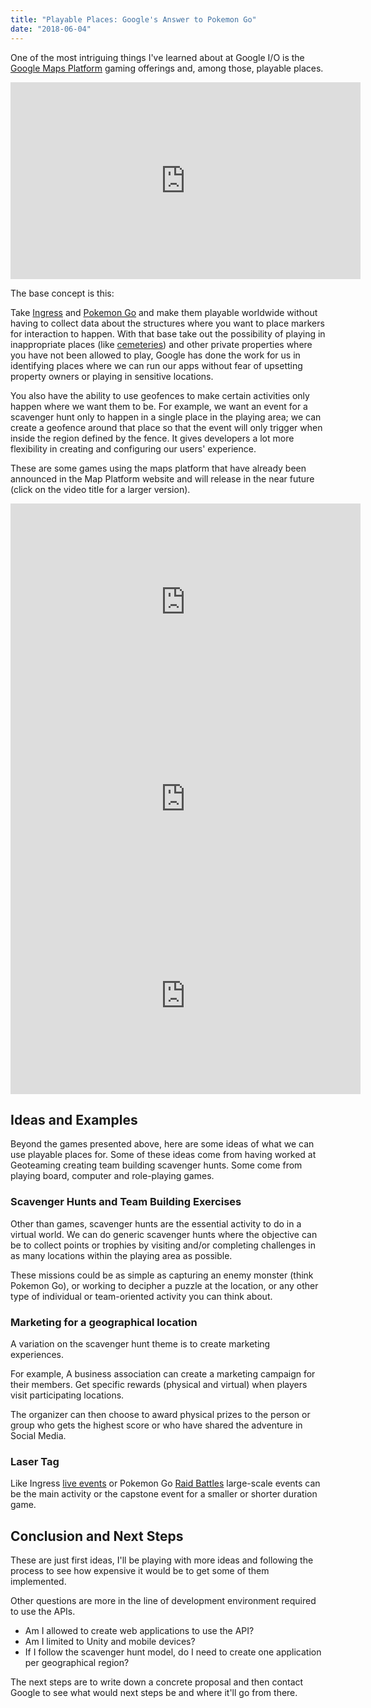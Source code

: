 ```yaml
---
title: "Playable Places: Google's Answer to Pokemon Go"
date: "2018-06-04"
---
```


One of the most intriguing things I've learned about at Google I/O is the [Google Maps Platform](https://cloud.google.com/maps-platform/) gaming offerings and, among those, playable places.

<iframe width="560" height="315" src="https://www.youtube.com/embed/7Bbd5dbuPBc?rel=0" frameborder="0" allow="autoplay; encrypted-media" allowfullscreen></iframe>

The base concept is this:

Take [Ingress](https://www.ingress.com/) and [Pokemon Go](https://www.pokemongo.com/) and make them playable worldwide without having to collect data about the structures where you want to place markers for interaction to happen. With that base take out the possibility of playing in inappropriate places (like [cemeteries](https://mashable.com/2017/02/17/cincinnati-cemetery-pokemon-go/#oisI2FzmfEqC)) and other private properties where you have not been allowed to play, Google has done the work for us in identifying places where we can run our apps without fear of upsetting property owners or playing in sensitive locations.

You also have the ability to use geofences to make certain activities only happen where we want them to be. For example, we want an event for a scavenger hunt only to happen in a single place in the playing area; we can create a geofence around that place so that the event will only trigger when inside the region defined by the fence. It gives developers a lot more flexibility in creating and configuring our users' experience.

These are some games using the maps platform that have already been announced in the Map Platform website and will release in the near future (click on the video title for a larger version).

<iframe width="560" height="315" src="https://www.youtube.com/embed/JZ4bKOh_hn8?rel=0" frameborder="0" allow="autoplay; encrypted-media" allowfullscreen></iframe>

 

<iframe width="560" height="315" src="https://www.youtube.com/embed/hVivB8ktMIU?rel=0" frameborder="0" allow="autoplay; encrypted-media" allowfullscreen></iframe>

 

<iframe width="560" height="315" src="https://www.youtube.com/embed/OfeJ8R-0TUI?rel=0" frameborder="0" allow="autoplay; encrypted-media" allowfullscreen></iframe>

## Ideas and Examples

Beyond the games presented above, here are some ideas of what we can use playable places for. Some of these ideas come from having worked at Geoteaming creating team building scavenger hunts. Some come from playing board, computer and role-playing games.

### Scavenger Hunts and Team Building Exercises

Other than games, scavenger hunts are the essential activity to do in a virtual world. We can do generic scavenger hunts where the objective can be to collect points or trophies by visiting and/or completing challenges in as many locations within the playing area as possible.

These missions could be as simple as capturing an enemy monster (think Pokemon Go), or working to decipher a puzzle at the location, or any other type of individual or team-oriented activity you can think about.

### Marketing for a geographical location

A variation on the scavenger hunt theme is to create marketing experiences.

For example, A business association can create a marketing campaign for their members. Get specific rewards (physical and virtual) when players visit participating locations.

The organizer can then choose to award physical prizes to the person or group who gets the highest score or who have shared the adventure in Social Media.

### Laser Tag

Like Ingress [live events](https://ingress.com/events) or Pokemon Go [Raid Battles](https://support.pokemongo.nianticlabs.com/hc/en-us/articles/115009004747-Raid-Battles) large-scale events can be the main activity or the capstone event for a smaller or shorter duration game.

## Conclusion and Next Steps

These are just first ideas, I'll be playing with more ideas and following the process to see how expensive it would be to get some of them implemented.

Other questions are more in the line of development environment required to use the APIs.

- Am I allowed to create web applications to use the API?
- Am I limited to Unity and mobile devices?
- If I follow the scavenger hunt model, do I need to create one application per geographical region?

The next steps are to write down a concrete proposal and then contact Google to see what would next steps be and where it'll go from there.
